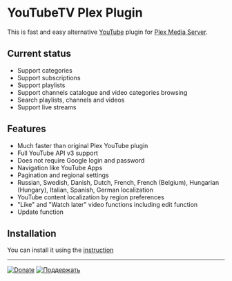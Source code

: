 YouTubeTV Plex Plugin
=====

This is fast and easy alternative [YouTube](http://youtube.com/) plugin for [Plex Media Server](http://plex.tv/).


Current status
-------

* Support categories
* Support subscriptions
* Support playlists
* Support channels catalogue and video categories browsing
* Search playlists, channels and videos
* Support live streams

Features
-------

* Much faster than original Plex YouTube plugin
* Full YouTube API v3 support
* Does not require Google login and password
* Navigation like YouTube Apps
* Pagination and regional settings
* Russian, Swedish, Danish, Dutch, French, French (Belgium), Hungarian (Hungary), Italian, Spanish, German localization
* YouTube content localization by region preferences
* "Like" and "Watch later" video functions including edit function
* Update function

Installation
-------

You can install it using the [instruction](https://support.plex.tv/hc/en-us/articles/201187656-How-do-I-manually-install-a-channel-)


-------
[![Donate](http://storage5.static.itmages.com/i/14/1206/h_1417885701_6519792_bb39979c38.png)](https://www.paypal.com/cgi-bin/webscr?cmd=_donations&business=27YXJGA4W5VP4&lc=RU&item_name=KOL%27s%20Plex%20YouTubeTV%20Plugin&item_number=YouTubeTV%2ebundle&currency_code=USD&bn=PP%2dDonationsBF%3abtn_donateCC_LG%2egif%3aNonHosted "Donate for project support")         [![Поддержать](http://storage6.static.itmages.com/i/14/1206/h_1417885181_1364213_1508537bad.png)](https://money.yandex.ru/embed/shop.xml?account=410012666604862&quickpay=shop&payment-type-choice=on&writer=seller&targets=%D0%9F%D0%BE%D0%B4%D0%B4%D0%B5%D1%80%D0%B6%D0%BA%D0%B0+Plex+YouTubeTV+Plugin&targets-hint=&default-sum=300&button-text=03&comment=on&hint=%D0%92%D0%B0%D1%88%D0%B8+%D0%BF%D0%BE%D0%B6%D0%B5%D0%BB%D0%B0%D0%BD%D0%B8%D1%8F&successURL=https%3A%2F%2Fgithub.com%2Fkolsys%2FYoutTubeTV.bundle "Поддержкать проект")



